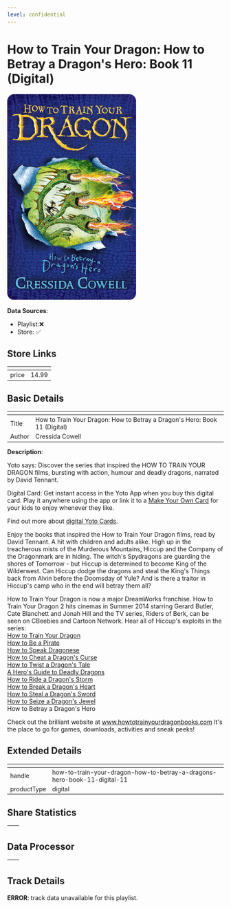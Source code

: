 ```yaml
---
level: confidential
---
```

# How to Train Your Dragon: How to Betray a Dragon's Hero: Book 11 (Digital)

![card_[2XjKJ].png](../../img/cards/card_[2XjKJ].png)

**Data Sources**: 

- Playlist:❌
- Store: ✅


## Store Links

| <!-- --> | <!-- --> |
| - | - |
| price | 14.99 |


## Basic Details

| <!-- --> | <!-- --> |
| - | - |
| Title | How to Train Your Dragon: How to Betray a Dragon's Hero: Book 11 (Digital) |
| Author | Cressida Cowell |

**Description**:

Yoto says: Discover the series that inspired the HOW TO TRAIN YOUR DRAGON films, bursting with action, humour and deadly dragons, narrated by David Tennant.

Digital Card: Get instant access in the Yoto App when you buy this digital card. Play it anywhere using the app or link it to a [Make Your Own Card](/pages/makeyourown) for your kids to enjoy whenever they like.  
  
Find out more about [digital Yoto Cards](/blogs/yoto-journal/what-are-digital-yoto-cards).

Enjoy the books that inspired the How to Train Your Dragon films, read by David Tennant. A hit with children and adults alike. High up in the treacherous mists of the Murderous Mountains, Hiccup and the Company of the Dragonmark are in hiding. The witch's Spydragons are guarding the shores of Tomorrow - but Hiccup is determined to become King of the Wilderwest. Can Hiccup dodge the dragons and steal the King's Things back from Alvin before the Doomsday of Yule? And is there a traitor in Hiccup's camp who in the end will betray them all?  
  
How to Train Your Dragon is now a major DreamWorks franchise. How to Train Your Dragon 2 hits cinemas in Summer 2014 starring Gerard Butler, Cate Blanchett and Jonah Hill and the TV series, Riders of Berk, can be seen on CBeebies and Cartoon Network. Hear all of Hiccup's exploits in the series:  
[How to Train Your Dragon](/products/how-to-train-your-dragon-book-1-digital)  
[How to Be a Pirate](/products/how-to-train-your-dragon-how-to-be-a-pirate-book-2-digital)  
[How to Speak Dragonese](/products/how-to-train-your-dragon-how-to-speak-dragonese-book-3-digital)  
[How to Cheat a Dragon's Curse](/products/how-to-train-your-dragon-how-to-cheat-a-dragons-curse-book-4-digital)  
[How to Twist a Dragon's Tale](/products/how-to-train-your-dragon-how-to-twist-a-dragons-tale-book-5-digital)  
[A Hero's Guide to Deadly Dragons](/products/how-to-train-your-dragon-a-heros-guide-to-deadly-dragons-book-6-digital)  
[How to Ride a Dragon's Storm](/products/how-to-train-your-dragon-how-to-ride-a-dragons-storm-book-7-digital)  
[How to Break a Dragon's Heart](/products/how-to-train-your-dragon-how-to-break-a-dragons-heart-book-8-digital)  
[How to Steal a Dragon's Sword](/products/how-to-train-your-dragon-how-to-steal-a-dragons-sword-book-9-digital)  
[How to Seize a Dragon's Jewel](/products/how-to-train-your-dragon-how-to-seize-a-dragons-jewel-book-10-digital)  
How to Betray a Dragon's Hero  
  
Check out the brilliant website at www.howtotrainyourdragonbooks.com It's the place to go for games, downloads, activities and sneak peeks!


## Extended Details

| <!-- --> | <!-- --> |
| - | - |
| handle | how-to-train-your-dragon-how-to-betray-a-dragons-hero-book-11-digital-11 |
| productType | digital |


## Share Statistics

| <!-- --> | <!-- --> |
| - | - |


## Data Processor

| <!-- --> | <!-- --> |
| - | - |


## Track Details

**ERROR**: track data unavailable for this playlist.

